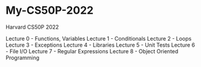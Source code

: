 # My-CS50P-2022
 Harvard CS50P 2022

 Lecture 0 - Functions, Variables
 Lecture 1 - Conditionals
 Lecture 2 - Loops
 Lecture 3 - Exceptions
 Lecture 4 - Libraries
 Lecture 5 - Unit Tests
 Lecture 6 - File I/O
 Lecture 7 - Regular Expressions
 Lecture 8 - Object Oriented Programming
